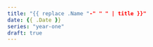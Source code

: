 ```yaml
---
title: "{{ replace .Name "-" " " | title }}"
date: {{ .Date }}
series: "year-one"
draft: true
---
```


